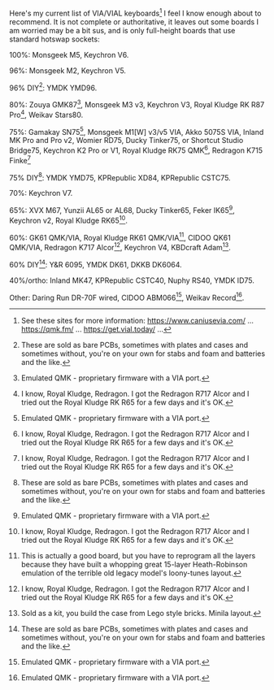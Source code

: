 Here's my current list of VIA/VIAL keyboards[^♪] I feel I know enough about to recommend. It is not complete or authoritative, it leaves out some boards I am worried may be a bit sus, and is only full-height boards that use standard hotswap sockets:

100%: Monsgeek M5, Keychron V6.

96%: Monsgeek M2, Keychron V5.

96% DIY[^††]: YMDK YMD96.

80%: Zouya GMK87[^*], Monsgeek M3 v3, Keychron V3, Royal Kludge RK R87 Pro[^†], Weikav Stars80.

75%: Gamakay SN75[^*], Monsgeek M1\[W] v3/v5 VIA, Akko 5075S VIA, Inland MK Pro and Pro v2, Womier RD75, Ducky Tinker75, or Shortcut Studio Bridge75, Keychron K2 Pro or V1, Royal Kludge RK75 QMK[^†], Redragon K715 Finke[^†]

75% DIY[^††]: YMDK YMD75, KPRepublic XD84, KPRepublic CSTC75.

70%: Keychron V7.

65%: XVX M67, Yunzii AL65 or AL68, Ducky Tinker65, Feker IK65[^*], Keychron v2, Royal Kludge RK65[^†].

60%: GK61 QMK/VIA, Royal Kludge RK61 QMK/VIA[^**], CIDOO QK61 QMK/VIA, Redragon K717 Alcor[^†], Keychron V4, KBDcraft Adam[^‡].

60% DIY[^††]: Y&R 6095, YMDK DK61, DKKB DK6064.

40%/ortho: Inland MK47, KPRepublic CSTC40, Nuphy RS40, YMDK ID75.

Other: Daring Run DR-70F wired, CIDOO ABM066[^*], Weikav Record[^*].

[^♪]: See these sites for more information: https://www.caniusevia.com/ ... https://qmk.fm/ ... https://get.vial.today/ ...

[^*]: Emulated QMK - proprietary firmware with a VIA port.

[^†]: I know, Royal Kludge, Redragon. I got the Redragon R717 Alcor and I tried out the Royal Kludge RK R65 for a few days and it's OK.

[^**]: This is actually a good board, but you have to reprogram all the layers because they have built a whopping great 15-layer Heath-Robinson emulation of the terrible old legacy model's loony-tunes layout.

[^††]: These are sold as bare PCBs, sometimes with plates and cases and sometimes without, you're on your own for stabs and foam and batteries and the like.

[^‡]: Sold as a kit, you build the case from Lego style bricks. Minila layout.
